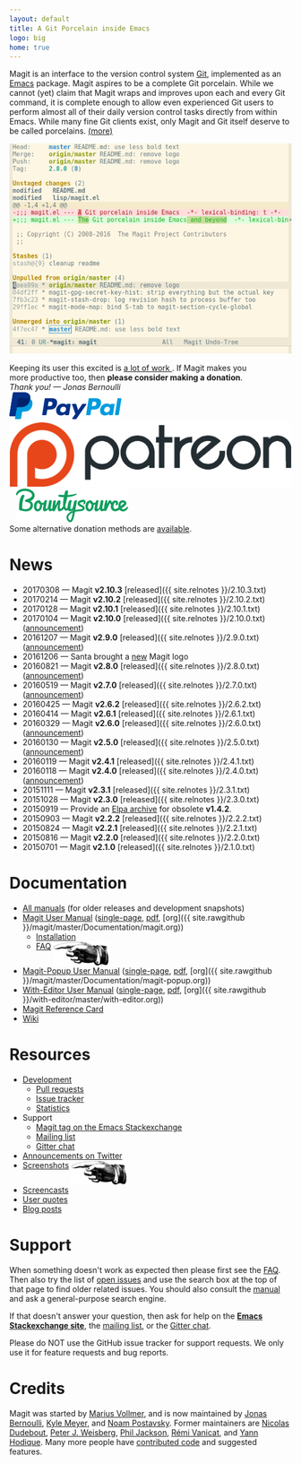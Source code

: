 ```yaml
---
layout: default
title: A Git Porcelain inside Emacs
logo: big
home: true
---
```


Magit is an interface to the version control system [Git][git],
implemented as an [Emacs][emacs] package.  Magit aspires to be a
complete Git porcelain.  While we cannot (yet) claim that Magit wraps
and improves upon each and every Git command, it is complete enough to
allow even experienced Git users to perform almost all of their daily
version control tasks directly from within Emacs.  While many fine Git
clients exist, only Magit and Git itself deserve to be called
porcelains.  <a class="small" href="/about">(more)</a>

<a href="/screenshots">
  <img class="screenshot" src="/screenshots/status.png">
</a>

<script type="text/javascript" src="/quotes/quotes.js"></script>
<script type="text/javascript">window.onload = inject_quotes;</script>
<section>
  <blockquote id="quote1"></blockquote>
  <blockquote id="quote2"></blockquote>
  <div id="donate">
    <div>
      Keeping its user this excited is
      <a href="https://magit.vc/stats/authors.html#cumulated_added_lines_of_code_per_author">
        a lot of work
      </a>.
      If Magit makes you <br> more productive too,
      then <b>please consider making a donation</b>.
    </div>
    <div>
      <em>Thank you! &mdash; Jonas Bernoulli</em>
    </div>
    <div>
      <a href="https://www.paypal.me/JonasBernoulli/20">
        <img title="Donate using PayPal"
             alt="Donate using PayPal"
             src="/assets/paypal.png"></a>
      &nbsp;&nbsp;
      <a href="https://www.patreon.com/tarsius">
        <img title="Donate monthly using Patreon"
             alt="Donate monthly using Patreon"
             src="/assets/patreon.png"></a>
      &nbsp;&nbsp;
      <a href="https://salt.bountysource.com/teams/magit">
        <img title="Donate monthly using Bountysource"
             alt="Donate monthly using Bountysource"
             src="/assets/bountysource.png"></a>
    </div>
    <div>
      Some alternative donation methods are <a href="/donate#alternative">available</a>.
    </div>
  </div>
</section>

# News

* 20170308 &mdash; Magit **v2.10.3** [released]({{ site.relnotes }}/2.10.3.txt)
* 20170214 &mdash; Magit **v2.10.2** [released]({{ site.relnotes }}/2.10.2.txt)
* 20170128 &mdash; Magit **v2.10.1** [released]({{ site.relnotes }}/2.10.1.txt)
* 20170104 &mdash; Magit **v2.10.0** [released]({{ site.relnotes }}/2.10.0.txt)
  ([announcement](https://emacsair.me/2017/01/04/magit-2.10))
* 20161207 &mdash; Magit **v2.9.0** [released]({{ site.relnotes }}/2.9.0.txt)
  ([announcement](https://emacsair.me/2016/12/07/magit-2.9))
* 20161206 &mdash; Santa brought a
  [new](https://prospectone.io/portfolio/magit) Magit logo
* 20160821 &mdash; Magit **v2.8.0** [released]({{ site.relnotes }}/2.8.0.txt)
  ([announcement](https://emacsair.me/2016/08/21/magit-2.8))
* 20160519 &mdash; Magit **v2.7.0** [released]({{ site.relnotes }}/2.7.0.txt)
  ([announcement](https://emacsair.me/2016/05/19/magit-2.7))
* 20160425 &mdash; Magit **v2.6.2** [released]({{ site.relnotes }}/2.6.2.txt)
* 20160414 &mdash; Magit **v2.6.1** [released]({{ site.relnotes }}/2.6.1.txt)
* 20160329 &mdash; Magit **v2.6.0** [released]({{ site.relnotes }}/2.6.0.txt)
  ([announcement](https://emacsair.me/2016/03/29/magit-2.6))
* 20160130 &mdash; Magit **v2.5.0** [released]({{ site.relnotes }}/2.5.0.txt)
  ([announcement](https://emacsair.me/2016/02/10/magit-2.5))
* 20160119 &mdash; Magit **v2.4.1** [released]({{ site.relnotes }}/2.4.1.txt)
* 20160118 &mdash; Magit **v2.4.0** [released]({{ site.relnotes }}/2.4.0.txt)
  ([announcement](https://emacsair.me/2016/01/18/magit-2.4))
* 20151111 &mdash; Magit **v2.3.1** [released]({{ site.relnotes }}/2.3.1.txt)
* 20151028 &mdash; Magit **v2.3.0** [released]({{ site.relnotes }}/2.3.0.txt)
* 20150919 &mdash; Provide an [Elpa archive](/elpa/v1) for obsolete **v1.4.2**.
* 20150903 &mdash; Magit **v2.2.2** [released]({{ site.relnotes }}/2.2.2.txt)
* 20150824 &mdash; Magit **v2.2.1** [released]({{ site.relnotes }}/2.2.1.txt)
* 20150816 &mdash; Magit **v2.2.0** [released]({{ site.relnotes }}/2.2.0.txt)
* 20150701 &mdash; Magit **v2.1.0** [released]({{ site.relnotes }}/2.1.0.txt)

# Documentation

* [All manuals](/manual)
  (for older releases and development snapshots)
* [Magit User Manual](/manual/magit#Top)
  ([single-page](/manual/magit.html#Top),
   [pdf](/manual/magit.pdf),
   [org]({{ site.rawgithub }}/magit/master/Documentation/magit.org))
  * [Installation](/manual/magit/Installation.html)
  * [FAQ](/manual/magit/FAQ.html)
    <img class="clear" src="/assets/R.png" align="top">
* [Magit-Popup User Manual](/manual/magit-popup#Top)
  ([single-page](/manual/magit-popup.html#Top),
   [pdf](/manual/magit-popup.pdf),
   [org]({{ site.rawgithub }}/magit/master/Documentation/magit-popup.org))
* [With-Editor User Manual](/manual/with-editor#Top)
  ([single-page](/manual/with-editor.html#Top),
   [pdf](/manual/with-editor.pdf),
   [org]({{ site.rawgithub }}/with-editor/master/with-editor.org))
* [Magit Reference Card](/manual/magit-refcard.pdf)
* [Wiki][wiki]

# Resources

* [Development][devel]
  * [Pull requests][pulls]
  * [Issue tracker][issues]
  * [Statistics](/stats/activity.html)
* Support
  * [Magit tag on the Emacs Stackexchange][forum]
  * [Mailing list][list]
  * [Gitter chat][chat]
* [Announcements on Twitter][twitter]
* [Screenshots](/screenshots)
  <img class="clear" src="/assets/R.png" align="top">
* [Screencasts](/screencasts)
* [User quotes](/quotes)
* [Blog posts](/blogs)

# Support

When something doesn't work as expected then please first see the
[FAQ][faq].  Then also try the list of [open issues][issues] and use
the search box at the top of that page to find older related issues.
You should also consult the [manual][manual] and ask a general-purpose
search engine.

If that doesn't answer your question, then ask for help on the
**[Emacs Stackexchange site][forum]**, the [mailing list][list], or
the [Gitter chat][chat].

Please do NOT use the GitHub issue tracker for support requests.
We only use it for feature requests and bug reports.

# Credits

Magit was started by [Marius Vollmer][marius], and is now maintained
by [Jonas Bernoulli][jonas], [Kyle Meyer][kyle], and
[Noam Postavsky][noam].  Former maintainers are
[Nicolas Dudebout][nicolas], [Peter J. Weisberg][peter],
[Phil Jackson][phil], [Rémi Vanicat][remi], and [Yann Hodique][yann].
Many more people have [contributed code][authors] and suggested
features.

[contrib]: https://github.com/magit/magit/blob/master/CONTRIBUTING.md
[devel]:   https://github.com/magit/magit
[issues]:  https://github.com/magit/magit/issues
[pulls]:   https://github.com/magit/magit/pulls

[authors]: https://magit.vc/stats/authors.html
[faq]:     https://magit.vc/manual/magit/FAQ.html
[manual]:  https://magit.vc/manual

[chat]:    https://gitter.im/magit/magit
[forum]:   https://emacs.stackexchange.com/questions/tagged/magit
[list]:    https://groups.google.com/forum/?fromgroups#!forum/magit
[twitter]: https://twitter.com/magit_emacs
[wiki]:    https://github.com/magit/magit/wiki

[emacs]:   https://www.gnu.org/software/emacs
[git]:     https://git-scm.com

[jonas]:   https://emacsair.me
[kyle]:    https://github.com/kyleam
[marius]:  https://github.com/mvollmer
[nicolas]: http://dudebout.com
[noam]:    https://github.com/npostavs
[peter]:   https://github.com/pjweisberg
[phil]:    https://github.com/philjackson
[remi]:    https://github.com/vanicat
[yann]:    http://www.hodique.info
